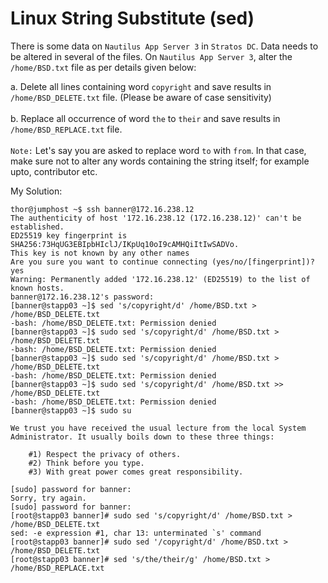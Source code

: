 # Linux String Substitute (sed)

There is some data on `Nautilus App Server 3` in `Stratos DC`. Data needs to be altered in several of the files. On `Nautilus App Server 3`, alter the `/home/BSD.txt` file as per details given below:

a. Delete all lines containing word `copyright` and save results in `/home/BSD_DELETE.txt` file. (Please be aware of case sensitivity)\
\
b. Replace all occurrence of word `the` to `their` and save results in `/home/BSD_REPLACE.txt` file.\
\
`Note:` Let's say you are asked to replace word `to` with `from`. In that case, make sure not to alter any words containing the string itself; for example upto, contributor etc.



My Solution:

```
thor@jumphost ~$ ssh banner@172.16.238.12
The authenticity of host '172.16.238.12 (172.16.238.12)' can't be established.
ED25519 key fingerprint is SHA256:73HqUG3EBIpbHIclJ/IKpUq10oI9cAMHQiItIwSADVo.
This key is not known by any other names
Are you sure you want to continue connecting (yes/no/[fingerprint])? yes
Warning: Permanently added '172.16.238.12' (ED25519) to the list of known hosts.
banner@172.16.238.12's password: 
[banner@stapp03 ~]$ sed 's/copyright/d' /home/BSD.txt > /home/BSD_DELETE.txt
-bash: /home/BSD_DELETE.txt: Permission denied
[banner@stapp03 ~]$ sudo sed 's/copyright/d' /home/BSD.txt > /home/BSD_DELETE.txt
-bash: /home/BSD_DELETE.txt: Permission denied
[banner@stapp03 ~]$ sudo sed 's/copyright/d' /home/BSD.txt > /home/BSD_DELETE.txt
-bash: /home/BSD_DELETE.txt: Permission denied
[banner@stapp03 ~]$ sudo sed 's/copyright/d' /home/BSD.txt >> /home/BSD_DELETE.txt
-bash: /home/BSD_DELETE.txt: Permission denied
[banner@stapp03 ~]$ sudo su

We trust you have received the usual lecture from the local System
Administrator. It usually boils down to these three things:

    #1) Respect the privacy of others.
    #2) Think before you type.
    #3) With great power comes great responsibility.

[sudo] password for banner: 
Sorry, try again.
[sudo] password for banner: 
[root@stapp03 banner]# sudo sed 's/copyright/d' /home/BSD.txt > /home/BSD_DELETE.txt
sed: -e expression #1, char 13: unterminated `s' command
[root@stapp03 banner]# sudo sed '/copyright/d' /home/BSD.txt > /home/BSD_DELETE.txt
[root@stapp03 banner]# sed 's/the/their/g' /home/BSD.txt > /home/BSD_REPLACE.txt
```
